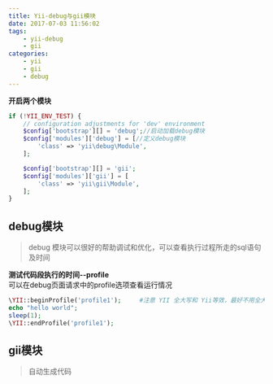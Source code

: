 ```yaml
---
title: Yii-debug与gii模块
date: 2017-07-03 11:56:02
tags:
	- yii-debug
	- gii
categories:
    - yii
    - gii
    - debug
---
```

**开启两个模块**
```php
if (!YII_ENV_TEST) {
    // configuration adjustments for 'dev' environment
    $config['bootstrap'][] = 'debug';//启动加载debug模块
    $config['modules']['debug'] = [//定义debug模块
        'class' => 'yii\debug\Module',
    ];

    $config['bootstrap'][] = 'gii';
    $config['modules']['gii'] = [
        'class' => 'yii\gii\Module',
    ];
}
```
## debug模块  
> debug 模块可以很好的帮助调试和优化，可以查看执行过程所走的sql语句及时间  

**测试代码段执行的时间--profile**   
可以在debug页面请求中的profile选项查看运行情况  
```php
\YII::beginProfile('profile1');     #注意 YII 全大写和 Yii等效，最好不用全大写
echo "hello world";
sleep(1);
\YII::endProfile('profile1');
```

## gii模块  
> 自动生成代码  
